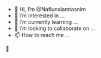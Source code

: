 - 👋 Hi, I’m @Nafiunalamtasnim
- 👀 I’m interested in ...
- 🌱 I’m currently learning ...
- 💞️ I’m looking to collaborate on ...
- 📫 How to reach me ...

<!---
Nafiunalamtasnim/Nafiunalamtasnim is a ✨ special ✨ repository because its `README.md` (this file) appears on your GitHub profile.
You can click the Preview link to take a look at your changes.
--->💜
